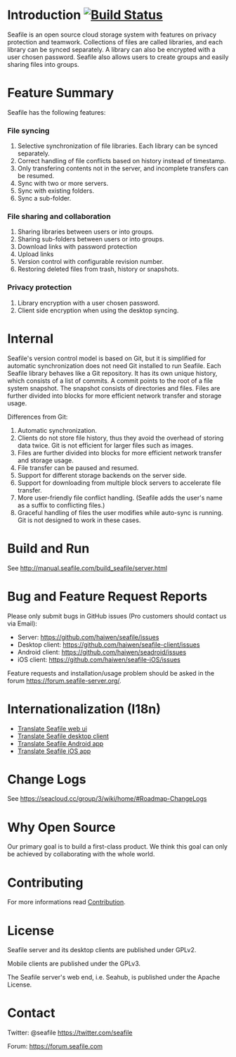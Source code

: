 Introduction [![Build Status](https://secure.travis-ci.org/haiwen/seafile.svg?branch=master)](http://travis-ci.org/haiwen/seafile)
============

Seafile is an open source cloud storage system with features on privacy protection and teamwork. Collections of files are called libraries, and each library can be synced separately. A library can also be encrypted with a user chosen password. Seafile also allows users to create groups and easily sharing files into groups.

Feature Summary
===============

Seafile has the following features:

### File syncing

1. Selective synchronization of file libraries. Each library can be synced separately.
2. Correct handling of file conflicts based on history instead of timestamp.
3. Only transfering contents not in the server, and incomplete transfers can be resumed.
4. Sync with two or more servers.
5. Sync with existing folders.
6. Sync a sub-folder.

### File sharing and collaboration

1. Sharing libraries between users or into groups.
2. Sharing sub-folders between users or into groups.
3. Download links with password protection
4. Upload links
5. Version control with configurable revision number.
6. Restoring deleted files from trash, history or snapshots.

### Privacy protection

1. Library encryption with a user chosen password.
2. Client side encryption when using the desktop syncing.

Internal
========

Seafile's version control model is based on Git, but it is simplified for automatic synchronization does not need Git installed to run Seafile.
Each Seafile library behaves like a Git repository. It has its own unique history, which consists of a list of commits.
A commit points to the root of a file system snapshot. The snapshot consists of directories and files.
Files are further divided into blocks for more efficient network transfer and storage usage.

Differences from Git:

1. Automatic synchronization.
2. Clients do not store file history, thus they avoid the overhead of storing data twice. Git is not efficient for larger files such as images.
3. Files are further divided into blocks for more efficient network transfer and storage usage.
4. File transfer can be paused and resumed.
5. Support for different storage backends on the server side.
6. Support for downloading from multiple block servers to accelerate file transfer.
7. More user-friendly file conflict handling. (Seafile adds the user's name as a suffix to conflicting files.)
8. Graceful handling of files the user modifies while auto-sync is running. Git is not designed to work in these cases.

Build and Run
=============

See <http://manual.seafile.com/build_seafile/server.html>

Bug and Feature Request Reports
===============================

Please only submit bugs in GitHub issues (Pro customers should contact us via Email):

* Server: https://github.com/haiwen/seafile/issues
* Desktop client: https://github.com/haiwen/seafile-client/issues
* Android client: https://github.com/haiwen/seadroid/issues
* iOS client: https://github.com/haiwen/seafile-iOS/issues

Feature requests and installation/usage problem should be asked in the forum https://forum.seafile-server.org/.

Internationalization (I18n)
===========================

* [Translate Seafile web ui](https://github.com/haiwen/seafile/wiki/Seahub-Translation)
* [Translate Seafile desktop client](https://github.com/haiwen/seafile-client/#internationalization)
* [Translate Seafile Android app](https://github.com/haiwen/seadroid#internationalization)
* [Translate Seafile iOS app](https://github.com/haiwen/seafile-ios#internationalization-i18n)

Change Logs
===========

See <https://seacloud.cc/group/3/wiki/home/#Roadmap-ChangeLogs>


Why Open Source
===============

Our primary goal is to build a first-class product. We think this goal can only be achieved by collaborating with the whole world.


Contributing
===========

For more informations read [Contribution](http://manual.seafile.com/contribution.html).


License
=======

Seafile server and its desktop clients are published under GPLv2.

Mobile clients are published under the GPLv3.

The Seafile server's web end, i.e. Seahub, is published under the Apache License.

Contact
=======

Twitter: @seafile <https://twitter.com/seafile>

Forum: <https://forum.seafile.com>
